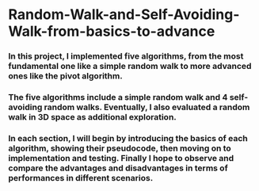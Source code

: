 # Random-Walk-and-Self-Avoiding-Walk-from-basics-to-advance

### In this project, I implemented five algorithms, from the most fundamental one like a simple random walk to more advanced ones like the pivot algorithm.

### The five algorithms include a simple random walk and 4 self-avoiding random walks. Eventually, I also evaluated a random walk in 3D space as additional exploration.

### In each section, I will begin by introducing the basics of each algorithm, showing their pseudocode, then moving on to implementation and testing. Finally I hope to observe and compare the advantages and disadvantages in terms of performances in different scenarios.


